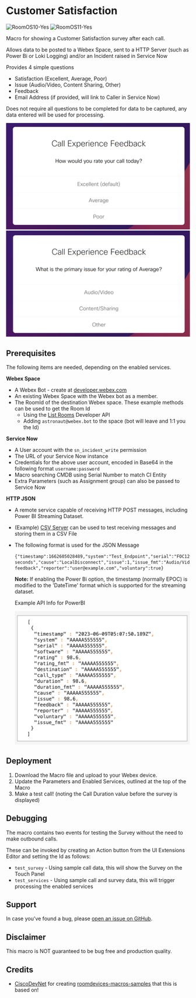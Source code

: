 # Customer Satisfaction

![RoomOS10-Yes](https://img.shields.io/badge/RoomOS%2010-Compatible-green.svg?style=for-the-badge&logo=cisco) ![RoomOS11-Yes](https://img.shields.io/badge/RoomOS%2011-Compatible-green.svg?style=for-the-badge&logo=cisco)

Macro for showing a Customer Satisfaction survey after each call.

Allows data to be posted to a Webex Space, sent to a HTTP Server (such as Power Bi or Loki Logging) and/or an Incident raised in Service Now

Provides 4 simple questions
- Satisfaction (Excellent, Average, Poor)
- Issue (Audio/Video, Content Sharing, Other)
- Feedback
- Email Address (if provided, will link to Caller in Service Now)

Does not require all questions to be completed for data to be captured, any data entered will be used for processing.

![img1.png](img/img1.png)
![img2.png](img/img2.png)

## Prerequisites

The following items are needed, depending on the enabled services.

**Webex Space**
- A Webex Bot - create at [developer.webex.com](https://developer.webex.com/my-apps/new/bot) 
- An existing Webex Space with the Webex bot as a member.
- The RoomId of the destination Webex space. These example methods can be used to get the Room Id
  - Using the [List Rooms](https://developer.webex.com/docs/api/v1/rooms/list-rooms) Developer API
  - Adding `astronaut@webex.bot` to the space (bot will leave and 1:1 you the Id)

**Service Now**
- A User account with the `sn_incident_write` permission
- The URL of your Service Now instance
- Credentials for the above user account, encoded in Base64 in the following format `username:password`
- Macro searching CMDB using Serial Number to match CI Entity
- Extra Parameters (such as Assignment group) can also be passed to Service Now

**HTTP JSON**
- A remote service capable of receiving HTTP POST messages, including Power BI Streaming Dataset.
- (Example) [CSV Server](https://github.com/jeremywillans/csv-server) can be used to test receiving messages and storing them in a CSV File
- The following format is used for the JSON Message
  ```
  {"timestamp":1662605028489,"system":"Test_Endpoint","serial":"FOC123456AA","software":"ce10.19.1.2.bb4292d4368","rating":2,"rating_fmt":"Average","destination":"spark:123456789@webex.com","call_type":"webex","duration":15,"duration_fmt":"15 seconds","cause":"LocalDisconnect","issue":1,"issue_fmt":"Audio/Video","feedback":"Example feedback","reporter":"user@example.com","voluntary":true}
  ```

  **Note:** If enabling the Power Bi option, the timestamp (normally EPOC) is modified to the 'DateTime' format which is supported for the streaming dataset.

  Example API Info for PowerBI
  
  ![powerbi.png](img/powerbi.png)

## Deployment

1. Download the Macro file and upload to your Webex device.
2. Update the Parameters and Enabled Services, outlined at the top of the Macro
3. Make a test call! (noting the Call Duration value before the survey is displayed)

## Debugging

The macro contains two events for testing the Survey without the need to make outbound calls.

These can be invoked by creating an Action button from the UI Extensions Editor and setting the Id as follows:
- `test_survey` - Using sample call data, this will show the Survey on the Touch Panel
- `test_services` - Using sample call and survey data, this will trigger processing the enabled services

## Support

In case you've found a bug, please [open an issue on GitHub](../../../issues).

## Disclaimer

This macro is NOT guaranteed to be bug free and production quality.

## Credits

- [CiscoDevNet](https://github.com/CiscoDevNet) for creating [roomdevices-macros-samples](https://github.com/CiscoDevNet/roomdevices-macros-samples) that this is based on!
